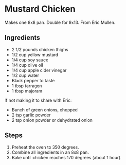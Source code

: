 Mustard Chicken
=======================================
Makes one 8x8 pan. Double for 9x13. From Eric Mullen.

Ingredients
-----------
* 2 1/2 pounds chicken thighs
* 1/2 cup yellow mustard
* 1/4 cup soy sauce
* 1/4 cup olive oil
* 1/4 cup apple cider vinegar
* 1/2 cup water
* Black pepper to taste
* 1 tbsp tarragon
* 1 tbsp majoram

If not making it to share with Eric:
* Bunch of green onions, chopped
* 2 tsp garlic powder
* 2 tsp onion powder or dehydrated onion

Steps
-----
1. Preheat the oven to 350 degrees.
2. Combine all ingredients in an 8x8 pan.
3. Bake until chicken reaches 170 degrees (about 1 hour).
